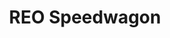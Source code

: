 ---
title: "REO Speedwagon"
summary: "Rock band from Champaign, Illinois, USA. They named the band , from the REO Speed Wagon, a 1915 truck that was designed by **R**ansom **E**li **O**lds. Doughty had seen the name written across the blackboard when he walked into his History of Transportation class on the very first day they had decided to look for a name. Rather than pronouncing **REO** as a single word as the motor company did, they chose to spell out the name with the individual letters each pronounced ****. Formed in 1967, the band cultivated a following during the 1970s and achieved significant commercial success throughout the 1980s. contained four US Top 40 hits and is the group's best-selling album, with over ten million copies sold."
image: "reo-speedwagon.jpg"
apple_music_artist_url: "https://music.apple.com/gb/artist/reo-speedwagon/575609"
---